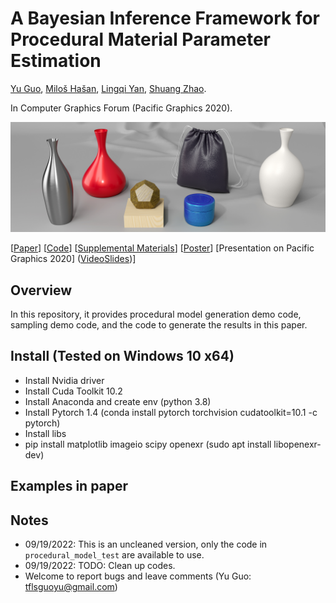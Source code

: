 # A Bayesian Inference Framework for Procedural Material Parameter Estimation

[Yu Guo](https://tflsguoyu.github.io/), [Miloš Hašan](http://miloshasan.net/), [Lingqi Yan](https://sites.cs.ucsb.edu/~lingqi/), [Shuang Zhao](https://shuangz.com/). 

In Computer Graphics Forum (Pacific Graphics 2020). 

<img src="https://github.com/tflsguoyu/proceduralmat_suppl/blob/master/github/teaser.jpg" width="750px">

[[Paper](https://github.com/tflsguoyu/proceduralmat_paper/blob/master/proceduralmat.pdf)]
[[Code](https://github.com/tflsguoyu/proceduralmat/)]
[[Supplemental Materials](https://tflsguoyu.github.io/proceduralmat_suppl/)]
[[Poster](https://github.com/tflsguoyu/proceduralmat_poster/blob/master/proceduralmat_poster.pdf)]
[Presentation on Pacific Graphics 2020] ([Video](https://youtu.be/fQPBqHKJmWQ)[Slides](https://www.dropbox.com/s/aidtlb5v8b1rhtk/proceduralmat.pptx?dl=0))]

## Overview
In this repository, it provides procedural model generation demo code, sampling demo code, and the code to generate the results in this paper. 

## Install (Tested on Windows 10 x64)  
  - Install Nvidia driver 
  - Install Cuda Toolkit 10.2
  - Install Anaconda and create env (python 3.8)
  - Install Pytorch 1.4 (conda install pytorch torchvision cudatoolkit=10.1 -c pytorch) 
  - Install libs
  - pip install matplotlib imageio scipy openexr (sudo apt install libopenexr-dev)
   
## Examples in paper

## Notes
 - 09/19/2022: This is an uncleaned version, only the code in `procedural_model_test` are available to use.  
 - 09/19/2022: TODO: Clean up codes.
 - Welcome to report bugs and leave comments (Yu Guo: tflsguoyu@gmail.com)
